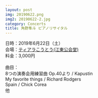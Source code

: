 ```yaml
---
layout: post
img: 20190622.png
img2: 20190622-2.jpg
category: Concerts
title: 角野隼斗 ピアノリサイタル
---
```

日時：2019年6月22日（土）<br>
会場：<a href="https://www.kcf.or.jp/tiara/access/">ティアラこうとう(江東公会堂)</a> <br>
料金：3,000円<br>
<br>
曲目： <br>
8つの演奏会用練習曲 Op.40より / Kapustin<br>
My favorite things / Richard Rodgers <br>
Spain / Chick Corea <br>
他
<br>

